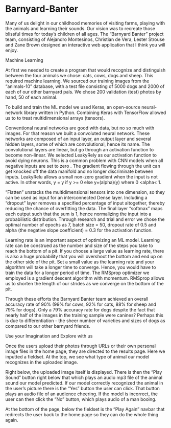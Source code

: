 # Barnyard-Banter


Many of us delight in our childhood memories of visiting farms, playing with the animals and learning their sounds. Our vision was to recreate those blissful times for today’s children of all ages.  The “Barnyard Banter” project team, consisting of Alejandro Montesinos, Christian de Vera, Lester Strouse and Zane Brown designed an interactive web application that I think you will enjoy.

Machine Learning

At first we needed to create a program that would recognize and distinguish between the four animals we chose: cats, cows, dogs and sheep. This required machine learning. We sourced our training images from the “animals-10” database, with a test file consisting of 5000 dogs and 2000 of each of our other barnyard pals. We chose 200 validation (test) photos by hand, 50 of each animal.

To build and train the ML model we used Keras, an open-source neural-network library written in Python. Combining Keras with TensorFlow allowed us to to treat multidimensional arrays (tensors).

Conventional neural networks are good with data, but no so much with images. For that reason we built a convoluted neural network. These networks are composed of an input layer, an output layer and several hidden layers, some of which are convolutional, hence its name. 
The convolutional layers are linear, but go through an activation function to become non-linear. We selected LeakyRely as our activation function to avoid dying neurons. This is a common problem with CNN models when all negative inputs are set to zero . The gradient flowing through the unit can get knocked off the data manifold and no longer discriminate between inputs. LeakyRelu allows a small non-zero gradient when the input is not active. In other words, y = y if y >= 0 else y=(alpha)(y) where  0 <alpha< 1. 

“Flatten” unstacks the multidimensional tensors into one dimension, so they can be used as input for an interconnected Dense layer. Including a “dropout” layer removes a specified percentage of input altogether, thereby reducing the chance of overfitting the data. The final layer “softmax”  maps each output such that the sum is 1, hence normalizing the input into a probabilistic distribution.
Through research and trial and error we chose the optimal number of epochs as 7, batch size = 50, dropout rate of 0.5 and alpha (the negative slope coefficient) = 0.3 for the activation function.

Learning rate is an important aspect of optimizing an ML model. Learning rate can be construed as the number and size of the steps you take to reach the bottom of a pit. If you choose a large value as learning rate, there is also a huge probability that you will overshoot the bottom and end up on the other side of the pit. Set a small value as the learning rate and your algorithm will take a longer time to converge. Hence, you would have to train the data for a longer period of time. The RMSprop optimizer we employed is a gradient descent algorithm with momentum. RMSprop allows us to shorten the length of our strides as we converge on the bottom of the pit. 

Through these efforts the Barnyard Banter team achieved an overall accuracy rate of 90%  (99% for cows, 92% for cats, 88% for sheep and 79% for dogs). Only a 79% accuracy rate for dogs despite the fact that nearly half of the images in the training sample were canines? Perhaps this is due to differentiation - the sheer number of varieties and sizes of dogs as compared to our other barnyard friends.

Use your Imagination and Explore with us

Once the users upload their photos through URLs or their own personal image files in the home page, they are directed to the results page. Here we inputted a fieldset. At the top, we see what type of animal our model recognizes in the uploaded image.
 
Right below, the uploaded image itself is displayed. There is then the “Play Sound” button right below that which plays an audio mp3 file of the animal sound our model predicted. If our model correctly recognized the animal in the user’s picture there is the “Yes” button the user can click. That button plays an audio file of an audience cheering. If the model is incorrect, the user can then click the “No” button, which plays audio of a man booing.
 
At the bottom of the page, below the fieldset is the “Play Again” navbar that redirects the user back to the home page so they can do the whole thing again.
